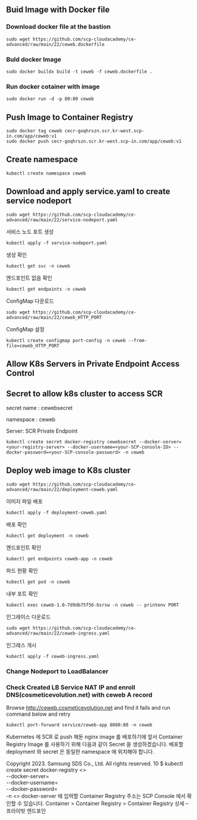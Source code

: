 
## Buid Image with Docker file

### Download docker file at the bastion

    sudo wget https://github.com/scp-cloudacademy/ce-advanced/raw/main/22/ceweb.dockerfile

### Buld docker Image

    sudo docker buildx build -t ceweb -f ceweb.dockerfile .

### Run docker cotainer with image

    sudo docker run -d -p 80:80 ceweb

## Push Image to Container Registry

    sudo docker tag ceweb cecr-goqhrszn.scr.kr-west.scp-in.com/app/ceweb:v1
    sudo docker push cecr-goqhrszn.scr.kr-west.scp-in.com/app/ceweb:v1

## Create namespace

    kubectl create namespace ceweb

## Download and apply service.yaml to create service nodeport

    sudo wget https://github.com/scp-cloudacademy/ce-advanced/raw/main/22/service-nodeport.yaml

서비스 노드 포트 생성

    kubectl apply -f service-nodeport.yaml

생성 확인

    kubectl get svc -n ceweb

엔드포인트 없음 확인

    kubectl get endpoints -n ceweb   

ConfigMap 다운로드

    sudo wget https://github.com/scp-cloudacademy/ce-advanced/raw/main/22/ceweb_HTTP_PORT

ConfigMap 설정

    kubectl create configmap port-config -n ceweb --from-file=ceweb_HTTP_PORT 

## Allow K8s Servers in Private Endpoint Access Control

## Secret to allow k8s cluster to access SCR
secret name : cewebsecret

namespace : ceweb

Server: SCR Private Endpoint 


    kubectl create secret docker-registry cewebsecret --docker-server=<your-registry-server> --docker-username=<your-SCP-console-ID> --docker-password=<your-SCP-console-password> -n ceweb 

## Deploy web image to K8s cluster

    sudo wget https://github.com/scp-cloudacademy/ce-advanced/raw/main/22/deployment-ceweb.yaml

이미지 파일 배포
    
    kubectl apply -f deployment-ceweb.yaml

배포 확인

    kubectl get deployment -n ceweb

엔드포인트 확인

    kubectl get endpoints ceweb-app -n ceweb

파드 현황 확인

    kubectl get pod -n ceweb

내부 포트 확인

    kubectl exec ceweb-1.0-7d9db75f56-6srsw -n ceweb -- printenv PORT

인그레이스 다운로드

    sudo wget https://github.com/scp-cloudacademy/ce-advanced/raw/main/22/ceweb-ingress.yaml

인그레스 개시

    kubectl apply -f ceweb-ingress.yaml

    
### Change Nodeport to LoadBalancer



### Check Created LB Service NAT IP and enroll DNS(cosmeticevolution.net) with ceweb A record

Browse http://ceweb.cosmeticevolution.net and find it fails and run command below and retry

    kubectl port-forward service/ceweb-app 8080:80 -n ceweb

   
   



Kubernetes 에 SCR 로 push 해둔 nginx image 를 배포하기에 앞서 Container Registry 
Image 를 사용하기 위해 다음과 같이 Secret 을 생성하겠습니다. 배포할 deployment 와
secret 은 동일한 namespace 에 위치해야 합니다.

Copyright 2023. Samsung SDS Co., Ltd. All rights reserved. 10
$ kubectl create secret docker-registry <<secret name>> \
--docker-server=<your-registry-server> \
--docker-username=<your-SCP-console-ID> \
--docker-password=<your-SCP-console-password> \
-n <<nameSpace name>> 
docker-server 에 입력할 Container Registry 주소는 SCP Console 에서 확인할 수
있습니다.
Container > Container Registry > Container Registry 상세 – 프라이빗 엔드포인

